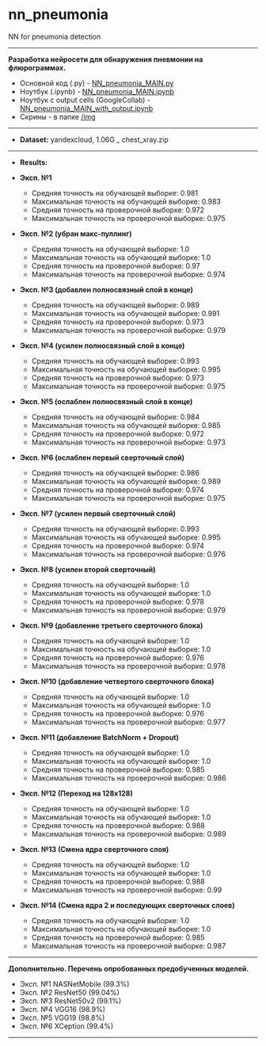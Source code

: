 # nn_pneumonia
NN for pneumonia detection

------

**Разработка нейросети для обнаружения пневмонии на флюрограммах.**

* Основной код (.py) - [NN_pneumonia_MAIN.py](https://github.com/wwwmyroot/nn_pneumonia/blob/main/NN_pneumonia_MAIN.py)
* Ноутбук (.ipynb) - [NN_pneumonia_MAIN.ipynb](https://github.com/wwwmyroot/nn_pneumonia/blob/main/NN_pneumonia_MAIN.ipynb)
* Ноутбук с output cells  (GoogleCollab) - [NN_pneumonia_MAIN_with_output.ipynb](https://github.com/wwwmyroot/nn_pneumonia/blob/main/NN_pneumonia_MAIN_with_output.ipynb)
* Скрины - в папке [/img](https://github.com/wwwmyroot/nn_pneumonia/tree/main/img)

-----

* **Dataset:** yandexcloud, 1.06G _ chest_xray.zip

-----

* **Results:**

- **Эксп. №1**
  - Средняя точность на обучающей выборке: 0.981
  - Максимальная точность на обучающей выборке: 0.983
  - Средняя точность на проверочной выборке: 0.972
  - Максимальная точность на проверочной выборке: 0.975

- **Эксп. №2 (убран макс-пуллинг)**
  - Средняя точность на обучающей выборке: 1.0
  - Максимальная точность на обучающей выборке: 1.0
  - Средняя точность на проверочной выборке: 0.97
  - Максимальная точность на проверочной выборке: 0.974
  
- **Эксп. №3 (добавлен полносвязный слой в конце)**
  - Средняя точность на обучающей выборке: 0.989
  - Максимальная точность на обучающей выборке: 0.991
  - Средняя точность на проверочной выборке: 0.973
  - Максимальная точность на проверочной выборке: 0.979
  
- **Эксп. №4 (усилен полносвязный слой в конце)**
  - Средняя точность на обучающей выборке: 0.993
  - Максимальная точность на обучающей выборке: 0.995
  - Средняя точность на проверочной выборке: 0.973
  - Максимальная точность на проверочной выборке: 0.975

- **Эксп. №5 (ослаблен полносвязный слой в конце)**
  - Средняя точность на обучающей выборке: 0.984
  - Максимальная точность на обучающей выборке: 0.985
  - Средняя точность на проверочной выборке: 0.972
  - Максимальная точность на проверочной выборке: 0.973

- **Эксп. №6 (ослаблен первый сверточный слой)**
  - Средняя точность на обучающей выборке: 0.986
  - Максимальная точность на обучающей выборке: 0.989
  - Средняя точность на проверочной выборке: 0.974
  - Максимальная точность на проверочной выборке: 0.975

- **Эксп. №7 (усилен первый сверточный слой)**
  - Средняя точность на обучающей выборке: 0.993
  - Максимальная точность на обучающей выборке: 0.995
  - Средняя точность на проверочной выборке: 0.974
  - Максимальная точность на проверочной выборке: 0.976

- **Эксп. №8 (усилен второй сверточный)**
  - Средняя точность на обучающей выборке: 1.0
  - Максимальная точность на обучающей выборке: 1.0
  - Средняя точность на проверочной выборке: 0.978
  - Максимальная точность на проверочной выборке: 0.979

- **Эксп. №9 (добавление третьего сверточного блока)**
  - Средняя точность на обучающей выборке: 1.0
  - Максимальная точность на обучающей выборке: 1.0
  - Средняя точность на проверочной выборке: 0.976
  - Максимальная точность на проверочной выборке: 0.978

- **Эксп. №10 (добавление четвертого сверточного блока)**
  - Средняя точность на обучающей выборке: 1.0
  - Максимальная точность на обучающей выборке: 1.0
  - Средняя точность на проверочной выборке: 0.976
  - Максимальная точность на проверочной выборке: 0.977

- **Эксп. №11 (добавление BatchNorm + Dropout)**
  - Средняя точность на обучающей выборке: 1.0
  - Максимальная точность на обучающей выборке: 1.0
  - Средняя точность на проверочной выборке: 0.985
  - Максимальная точность на проверочной выборке: 0.986

- **Эксп. №12 (Переход на 128х128)**
  - Средняя точность на обучающей выборке: 1.0
  - Максимальная точность на обучающей выборке: 1.0
  - Средняя точность на проверочной выборке: 0.988
  - Максимальная точность на проверочной выборке: 0.989

- **Эксп. №13 (Смена ядра сверточного слоя)**
  - Средняя точность на обучающей выборке: 1.0
  - Максимальная точность на обучающей выборке: 1.0
  - Средняя точность на проверочной выборке: 0.988
  - Максимальная точность на проверочной выборке: 0.99

- **Эксп. №14 (Смена ядра 2 и последующих сверточных слоев)**
  - Средняя точность на обучающей выборке: 1.0
  - Максимальная точность на обучающей выборке: 1.0
  - Средняя точность на проверочной выборке: 0.985
  - Максимальная точность на проверочной выборке: 0.987

----- 

**Дополнительно. Перечень опробованных предобученных моделей.**

- Эксп. №1 NASNetMobile (99.3%)
- Эксп. №2 ResNet50 (99.04%)
- Эксп. №3 ResNet50v2 (99.1%)
- Эксп. №4 VGG16 (98.9%)
- Эксп. №5 VGG19 (98.8%)
- Эксп. №6 XCeption (99.4%)

-----
 

